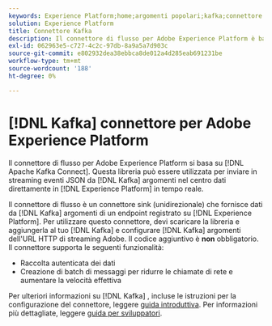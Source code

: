 ```yaml
---
keywords: Experience Platform;home;argomenti popolari;kafka;connettore kafka;Kafka;
solution: Experience Platform
title: Connettore Kafka
description: Il connettore di flusso per Adobe Experience Platform è basato su Apache Kafka Connect. Questa libreria può essere utilizzata per inviare in streaming gli eventi JSON dagli argomenti Kafka nel centro dati direttamente agli Experienci Platform in tempo reale.
exl-id: 062963e5-c727-4c2c-97db-8a9a5a7d903c
source-git-commit: e802932dea38ebbca8de012a4d285eab691231be
workflow-type: tm+mt
source-wordcount: '188'
ht-degree: 0%

---
```


# [!DNL Kafka] connettore per Adobe Experience Platform

Il connettore di flusso per Adobe Experience Platform si basa su [!DNL Apache Kafka Connect]. Questa libreria può essere utilizzata per inviare in streaming eventi JSON da [!DNL Kafka] argomenti nel centro dati direttamente in [!DNL Experience Platform] in tempo reale.

Il connettore di flusso è un connettore sink (unidirezionale) che fornisce dati da [!DNL Kafka] argomenti di un endpoint registrato su [!DNL Experience Platform]. Per utilizzare questo connettore, devi scaricare la libreria e aggiungerla al tuo [!DNL Kafka] e configurare [!DNL Kafka] argomenti dell&#39;URL HTTP di streaming Adobe. Il codice aggiuntivo è **non** obbligatorio. Il connettore supporta le seguenti funzionalità:

- Raccolta autenticata dei dati
- Creazione di batch di messaggi per ridurre le chiamate di rete e aumentare la velocità effettiva

Per ulteriori informazioni su [!DNL Kafka] , incluse le istruzioni per la configurazione del connettore, leggere [guida introduttiva](https://github.com/adobe/experience-platform-streaming-connect). Per informazioni più dettagliate, leggere [guida per sviluppatori](https://www.adobe.com/go/kafka-connector-developer-guide).
